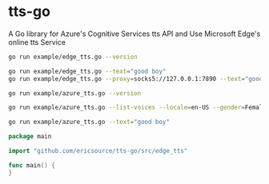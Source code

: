 # tts-go
A Go library for Azure's Cognitive Services tts API and Use Microsoft Edge's online tts Service

```bash
go run example/edge_tts.go --version

go run example/edge_tts.go --text="good boy"
go run example/edge_tts.go --proxy=socks5://127.0.0.1:7890 --text="good boy"
```

```bash
go run example/azure_tts.go --version

go run example/azure_tts.go --list-voices --locale=en-US --gender=Female

go run example/azure_tts.go --text="good boy"
```

```go
package main

import "github.com/ericsource/tts-go/src/edge_tts"

func main() {
}
```